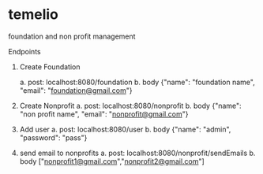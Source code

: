 # temelio
foundation and non profit management

Endpoints

1. Create Foundation

    a. post: localhost:8080/foundation
    b. body {"name": "foundation name", "email": "foundation@gmail.com"}
2. Create Nonprofit
   a. post: localhost:8080/nonprofit
   b. body {"name": "non profit name", "email": "nonprofit@gmail.com"}
3. Add user
   a. post: localhost:8080/user
   b. body {"name": "admin", "password": "pass"}
4. send email to nonprofits
   a. post: localhost:8080/nonprofit/sendEmails
   b. body ["nonprofit1@gmail.com","nonprofit2@gmail.com"]
